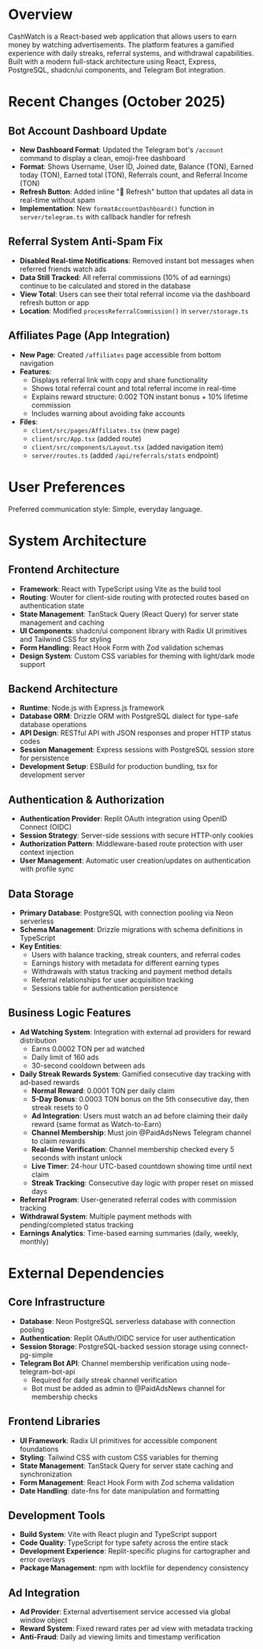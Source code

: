 # Overview

CashWatch is a React-based web application that allows users to earn money by watching advertisements. The platform features a gamified experience with daily streaks, referral systems, and withdrawal capabilities. Built with a modern full-stack architecture using React, Express, PostgreSQL, shadcn/ui components, and Telegram Bot integration.

# Recent Changes (October 2025)

## Bot Account Dashboard Update
- **New Dashboard Format**: Updated the Telegram bot's `/account` command to display a clean, emoji-free dashboard
- **Format**: Shows Username, User ID, Joined date, Balance (TON), Earned today (TON), Earned total (TON), Referrals count, and Referral Income (TON)
- **Refresh Button**: Added inline "🔄 Refresh" button that updates all data in real-time without spam
- **Implementation**: New `formatAccountDashboard()` function in `server/telegram.ts` with callback handler for refresh

## Referral System Anti-Spam Fix
- **Disabled Real-time Notifications**: Removed instant bot messages when referred friends watch ads
- **Data Still Tracked**: All referral commissions (10% of ad earnings) continue to be calculated and stored in the database
- **View Total**: Users can see their total referral income via the dashboard refresh button or app
- **Location**: Modified `processReferralCommission()` in `server/storage.ts`

## Affiliates Page (App Integration)
- **New Page**: Created `/affiliates` page accessible from bottom navigation
- **Features**:
  - Displays referral link with copy and share functionality
  - Shows total referral count and total referral income in real-time
  - Explains reward structure: 0.002 TON instant bonus + 10% lifetime commission
  - Includes warning about avoiding fake accounts
- **Files**: 
  - `client/src/pages/Affiliates.tsx` (new page)
  - `client/src/App.tsx` (added route)
  - `client/src/components/Layout.tsx` (added navigation item)
  - `server/routes.ts` (added `/api/referrals/stats` endpoint)

# User Preferences

Preferred communication style: Simple, everyday language.

# System Architecture

## Frontend Architecture
- **Framework**: React with TypeScript using Vite as the build tool
- **Routing**: Wouter for client-side routing with protected routes based on authentication state
- **State Management**: TanStack Query (React Query) for server state management and caching
- **UI Components**: shadcn/ui component library with Radix UI primitives and Tailwind CSS for styling
- **Form Handling**: React Hook Form with Zod validation schemas
- **Design System**: Custom CSS variables for theming with light/dark mode support

## Backend Architecture
- **Runtime**: Node.js with Express.js framework
- **Database ORM**: Drizzle ORM with PostgreSQL dialect for type-safe database operations
- **API Design**: RESTful API with JSON responses and proper HTTP status codes
- **Session Management**: Express sessions with PostgreSQL session store for persistence
- **Development Setup**: ESBuild for production bundling, tsx for development server

## Authentication & Authorization
- **Authentication Provider**: Replit OAuth integration using OpenID Connect (OIDC)
- **Session Strategy**: Server-side sessions with secure HTTP-only cookies
- **Authorization Pattern**: Middleware-based route protection with user context injection
- **User Management**: Automatic user creation/updates on authentication with profile sync

## Data Storage
- **Primary Database**: PostgreSQL with connection pooling via Neon serverless
- **Schema Management**: Drizzle migrations with schema definitions in TypeScript
- **Key Entities**:
  - Users with balance tracking, streak counters, and referral codes
  - Earnings history with metadata for different earning types
  - Withdrawals with status tracking and payment method details
  - Referral relationships for user acquisition tracking
  - Sessions table for authentication persistence

## Business Logic Features
- **Ad Watching System**: Integration with external ad providers for reward distribution
  - Earns 0.0002 TON per ad watched
  - Daily limit of 160 ads
  - 30-second cooldown between ads
- **Daily Streak Rewards System**: Gamified consecutive day tracking with ad-based rewards
  - **Normal Reward**: 0.0001 TON per daily claim
  - **5-Day Bonus**: 0.0003 TON bonus on the 5th consecutive day, then streak resets to 0
  - **Ad Integration**: Users must watch an ad before claiming their daily reward (same format as Watch-to-Earn)
  - **Channel Membership**: Must join @PaidAdsNews Telegram channel to claim rewards
  - **Real-time Verification**: Channel membership checked every 5 seconds with instant unlock
  - **Live Timer**: 24-hour UTC-based countdown showing time until next claim
  - **Streak Tracking**: Consecutive day logic with proper reset on missed days
- **Referral Program**: User-generated referral codes with commission tracking
- **Withdrawal System**: Multiple payment methods with pending/completed status tracking
- **Earnings Analytics**: Time-based earning summaries (daily, weekly, monthly)

# External Dependencies

## Core Infrastructure
- **Database**: Neon PostgreSQL serverless database with connection pooling
- **Authentication**: Replit OAuth/OIDC service for user authentication
- **Session Storage**: PostgreSQL-backed session storage using connect-pg-simple
- **Telegram Bot API**: Channel membership verification using node-telegram-bot-api
  - Required for daily streak channel verification
  - Bot must be added as admin to @PaidAdsNews channel for membership checks

## Frontend Libraries
- **UI Framework**: Radix UI primitives for accessible component foundations
- **Styling**: Tailwind CSS with custom CSS variables for theming
- **State Management**: TanStack Query for server state caching and synchronization
- **Form Management**: React Hook Form with Zod schema validation
- **Date Handling**: date-fns for date manipulation and formatting

## Development Tools
- **Build System**: Vite with React plugin and TypeScript support
- **Code Quality**: TypeScript for type safety across the entire stack
- **Development Experience**: Replit-specific plugins for cartographer and error overlays
- **Package Management**: npm with lockfile for dependency consistency

## Ad Integration
- **Ad Provider**: External advertisement service accessed via global window object
- **Reward System**: Fixed reward rates per ad view with metadata tracking
- **Anti-Fraud**: Daily ad viewing limits and timestamp verification